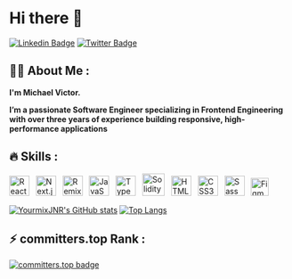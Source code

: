 # Hi there 👋

[![Linkedin Badge](https://img.shields.io/badge/-micahaelvictor-blue?style=for-the-badge&logo=Linkedin&logoColor=white&link=https://www.linkedin.com/in/YourmixJNR/)](https://www.linkedin.com/in/YourmixJNR/) [![Twitter Badge](https://img.shields.io/badge/-YourmixJNR-1ca0f1?style=for-the-badge&logo=x&logoColor=white&link=https://x.com/YourmixJNR)](https://x.com/YourmixJNR)

## :man_technologist: About Me :

**I'm Michael Victor.**

**I’m a passionate Software Engineer specializing in Frontend Engineering with over three years of experience building responsive, high-performance applications**

## :fire: Skills :

<!-- SKILLS:START -->
<p>
<a href="https://reactjs.org/" target="_blank" rel="noreferrer"><img src="https://raw.githubusercontent.com/danielcranney/readme-generator/main/public/icons/skills/react-colored.svg" width="36" height="36" alt="React.js" title="React.js" /></a>
<a>&nbsp;</a>
<a href="https://nextjs.org/" target="_blank" rel="noreferrer"><img src="https://raw.githubusercontent.com/danielcranney/readme-generator/main/public/icons/skills/nextjs.svg" width="36" height="36" alt="Next.js" title="Next.js" /></a>
<a>&nbsp;</a>
<a href="https://remix.run/" target="_blank" rel="noreferrer"><img src="https://raw.githubusercontent.com/danielcranney/readme-generator/main/public/icons/skills/remix.svg" width="36" height="36" alt="Remix JS" title="Remix JS" /></a>
<a>&nbsp;</a>
<a href="https://developer.mozilla.org/en-US/docs/Web/JavaScript" target="_blank" rel="noreferrer"><img src="https://raw.githubusercontent.com/danielcranney/readme-generator/main/public/icons/skills/javascript-colored.svg" width="36" height="36" alt="JavaScript" title="JavaScript" /></a>
<a>&nbsp;</a>
<a href="https://www.typescriptlang.org/" target="_blank" rel="noreferrer"><img src="https://raw.githubusercontent.com/danielcranney/readme-generator/main/public/icons/skills/typescript-colored.svg" width="36" height="36" alt="TypeScript" title="TypeScript" /></a>
<a>&nbsp;</a>
<a href="https://soliditylang.org/" target="_blank" rel="noreferrer"><img src="https://raw.githubusercontent.com/danielcranney/readme-generator/main/public/icons/skills/solidity-colored.svg" width="40" height="40" alt="Solidity" title="Solidity" /></a>
<a>&nbsp;</a>
<a href="https://developer.mozilla.org/en-US/docs/Glossary/HTML5" target="_blank" rel="noreferrer"><img src="https://raw.githubusercontent.com/danielcranney/readme-generator/main/public/icons/skills/html5-colored.svg" width="36" height="36" alt="HTML5" title="HTML5" /></a>
<a>&nbsp;</a>
<a href="https://www.w3.org/TR/CSS/#css" target="_blank" rel="noreferrer"><img src="https://raw.githubusercontent.com/danielcranney/readme-generator/main/public/icons/skills/css3-colored.svg" width="36" height="36" alt="CSS3" title="CSS3" /></a>
<a>&nbsp;</a>
<a href="https://tailwindcss.com/" target="_blank" rel="noreferrer"><img src="https://raw.githubusercontent.com/danielcranney/readme-generator/main/public/icons/skills/tailwindcss-colored.svg" width="36" height="36" alt="Sass" title="Sass"/></a>
<a>&nbsp;</a>
<a href="https://www.figma.com/" target="_blank" rel="noreferrer"><img src="https://raw.githubusercontent.com/danielcranney/readme-generator/main/public/icons/skills/figma-colored.svg" width="32" height="32" alt="Figma" title="Figma" /></a>
</p>
<!-- SKILLS:END -->

<!-- GITHUB_STATS:START -->

[![YourmixJNR's GitHub stats](https://github-readme-stats.vercel.app/api?username=yourmixjnr&show_icons=true&theme=react&hide_border=true&text_color=fefefe&icon_color=d4a418&text_bold=false&title_color=58a5fe&rank_icon=github)](https://github.com/anuraghazra/github-readme-stats) [![Top Langs](https://github-readme-stats.vercel.app/api/top-langs/?username=yourmixjnr&hide_progress=true&theme=react&hide_border=true&text_color=fefefe&icon_color=d4a418&title_color=58a5fe&langs_count=6)](https://github.com/anuraghazra/github-readme-stats)

<!-- GITHUB_STATS:END -->

## :zap: committers.top Rank :

[![committers.top badge](https://user-badge.committers.top/nigeria/YourmixJNR.svg)](https://user-badge.committers.top/nigeria/YourmixJNR)
